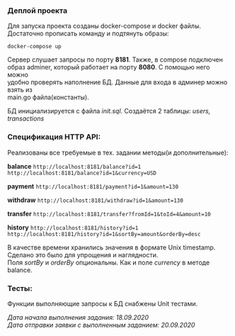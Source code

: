 ### Деплой проекта

Для запуска проекта созданы docker-compose и docker файлы.  
Достаточно прописать команду и подтянуть образы:    

`docker-compose up`

Сервер слушает запросы по порту **8181**. Также, в compose подключен    
образ adminer, который работает на порту **8080**. С помощью него можно     
удобно проверять наполнение БД. Данные для входа в админер можно взять из   
main.go файла(константы).

БД инициализируется с файла _init.sql_. Создаётся 2 таблицы: _users, transactions_

### Спецификация HTTP API:
 
Реализованы все требуемые в тех. задании методы(и дополнительные):

**balance**
`http://localhost:8181/balance?id=1`    `http://localhost:8181/balance?id=1&currency=USD`

**payment**
`http://localhost:8181/payment?id=1&amount=130`

**withdraw**
`http://localhost:8181/withdraw?id=1&amount=130`

**transfer**
`http://localhost:8181/transfer?fromId=1&toId=4&amount=10`

**history**
`http://localhost:8181/history?id=1` `http://localhost:8181/history?id=1&sortBy=amount&orderBy=desc`

В качестве времени хранились значения в формате Unix timestamp. Сделано это было для упрощения и наглядности.   
Поля _sortBy_ и _orderBy_ опциональны. Как и поле _currency_ в методе balance.

### Тесты:

Функции выполняющие запросы к БД снабжены Unit тестами.


_Дата начала выполнения задания: 18.09.2020_   
_Дата отправки заявки с выполненным заданием: 20.09.2020_
